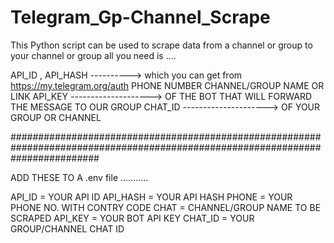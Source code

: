 # Telegram_Gp-Channel_Scrape

This Python script can be used to scrape data from a channel or group to your channel or group
all you need is ....

API_ID , API_HASH  ----------> which you can get from  https://my.telegram.org/auth
PHONE NUMBER
CHANNEL/GROUP NAME OR LINK
API_KEY  --------------------> OF THE BOT THAT WILL FORWARD THE MESSAGE TO OUR GROUP
CHAT_ID ---------------------> OF YOUR GROUP OR CHANNEL

################################################################################################################################

ADD THESE TO A .env file ...........

API_ID   = YOUR API ID
API_HASH = YOUR API HASH
PHONE    = YOUR PHONE NO. WITH CONTRY CODE
CHAT     = CHANNEL/GROUP NAME TO BE SCRAPED
API_KEY  = YOUR BOT API KEY
CHAT_ID  = YOUR GROUP/CHANNEL CHAT ID

